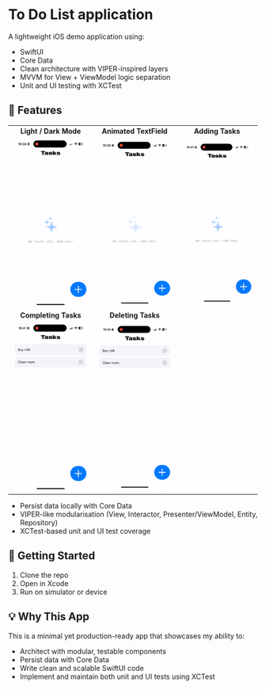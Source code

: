 # To Do List application

A lightweight iOS demo application using:
- SwiftUI
- Core Data
- Clean architecture with VIPER-inspired layers
- MVVM for View + ViewModel logic separation
- Unit and UI testing with XCTest

## 📱 Features

<table> 
  <tr> 
    <td align="center"><strong>Light / Dark Mode</strong></td> 
    <td align="center"><strong>Animated TextField</strong></td> 
    <td align="center"><strong>Adding Tasks</strong></td> 
  </tr> 
  <tr> 
    <td><img src="screenshots/1_app_themes.gif" width="180"/></td> 
    <td><img src="screenshots/2_text_field.gif" width="180"/></td> 
    <td><img src="screenshots/3_add_task.gif" width="180"/></td> 
  </tr> 
  <tr> 
    <td align="center"><strong>Completing Tasks</strong></td> 
    <td align="center"><strong>Deleting Tasks</strong></td> 
  </tr> 
  <tr> 
    <td><img src="screenshots/4_complete_tasks.gif" width="180"/></td> 
    <td><img src="screenshots/5_delete_tasks.gif" width="180"/></td> 
  </tr> 
</table>

- Persist data locally with Core Data
- VIPER-like modularisation (View, Interactor, Presenter/ViewModel, Entity, Repository)
- XCTest-based unit and UI test coverage

## 🚀 Getting Started

1. Clone the repo
2. Open in Xcode
3. Run on simulator or device

## 💡 Why This App

This is a minimal yet production-ready app that showcases my ability to:

- Architect with modular, testable components
- Persist data with Core Data
- Write clean and scalable SwiftUI code
- Implement and maintain both unit and UI tests using XCTest
